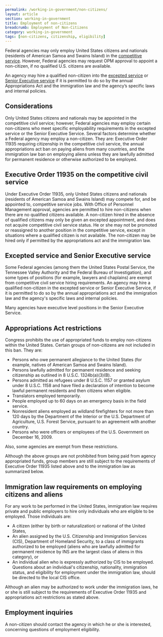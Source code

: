 ```yaml
---
permalink: /working-in-government/non-citizens/
layout: article
section: working-in-government
title: Employment of non-citizens
breadcrumb: Employment of Non-Citizens
category: working-in-government
tags: [non-citizens, citizenship, eligibility]
---
```


Federal agencies may only employ United States citizens and nationals (residents of American Samoa and Swains Island) in the [competitive service](../service/). However, Federal agencies may request OPM approval to appoint a non-citizen, if no qualified U.S. citizens are available.

An agency may hire a qualified non-citizen into the [excepted service](../service/) or [Senior Executive service](../service/) if it is permitted to do so by the annual Appropriations Act and the immigration law and the agency’s specific laws and internal policies.

## Considerations

Only United States citizens and nationals may be appointed in the competitive civil service; however, Federal agencies may employ certain non-citizens who meet specific employability requirements in the excepted service or the Senior Executive Service. Several factors determine whether a Federal agency may employ a non-citizen. They are: Executive Order 11935 requiring citizenship in the competitive civil service, the annual appropriations act ban on paying aliens from many countries, and the immigration law ban on employing aliens unless they are lawfully admitted for permanent residence or otherwise authorized to be employed.

## Executive Order 11935 on the competitive civil service

Under Executive Order 11935, only United States citizens and nationals (residents of American Samoa and Swains Island) may compete for, and be appointed to, competitive service jobs. With Office of Personnel Management approval, agencies are permitted to hire non-citizens when there are no qualified citizens available. A non-citizen hired in the absence of qualified citizens may only be given an excepted appointment, and does not acquire competitive civil service status. He or she may not be promoted or reassigned to another position in the competitive service, except in situations where a qualified citizen is not available. The non-citizen may be hired only if permitted by the appropriations act and the immigration law.

## Excepted service and Senior Executive service

Some Federal agencies (among them the United States Postal Service, the Tennessee Valley Authority and the Federal Bureau of Investigation), and some types of positions (for example, lawyers and chaplains) are exempt from competitive civil service hiring requirements. An agency may hire a qualified non-citizen in the excepted service or Senior Executive Service, if it is permitted to do so by the annual appropriations act and the immigration law and the agency's specific laws and internal policies.

Many agencies have executive level positions in the Senior Executive Service.

## Appropriations Act restrictions

Congress prohibits the use of appropriated funds to employ non-citizens within the United States. Certain groups of non-citizens are not included in this ban. They are:

* Persons who owe permanent allegiance to the United States (for example, natives of American Samoa and Swains Island).
* Persons lawfully admitted for permanent residence and seeking citizenship as outlined in 8 U.S.C. 1324b(a)(3)(B).
* Persons admitted as refugees under 8 U.S.C. 1157 or granted asylum under 8 U.S.C. 1158 and have filed a declaration of intention to become lawful permanent residents and then citizens when eligible.
* Translators employed temporarily.
* People employed up to 60 days on an emergency basis in the field service.
* Nonresident aliens employed as wildland firefighters for not more than 120 days by the Department of the Interior or the U.S. Department of Agriculture, U.S. Forest Service, pursuant to an agreement with another country.
* Persons who were officers or employees of the U.S. Government on December 16, 2009.

Also, some agencies are exempt from these restrictions.

Although the above groups are not prohibited from being paid from agency appropriated funds, group members are still subject to the requirements of Executive Order 11935 listed above and to the immigration law as summarized below.

## Immigration law requirements on employing citizens and aliens

For any work to be performed in the United States, immigration law requires private and public employers to hire only individuals who are eligible to be employed. Those individuals are:

* A citizen (either by birth or naturalization) or national of the United States,
* An alien assigned by the U.S. Citizenship and Immigration Services (CIS), Department of Homeland Security, to a class of immigrants authorized to be employed (aliens who are lawfully admitted for permanent residence by INS are the largest class of aliens in this category), or
* An individual alien who is expressly authorized by CIS to be employed.
Questions about an individual's citizenship, nationality, immigration status, and eligibility for employment under the immigration law, should be directed to the local CIS office.

Although an alien may be authorized to work under the immigration laws, he or she is still subject to the requirements of Executive Order 11935 and appropriations act restrictions as stated above.

## Employment inquiries

A non-citizen should contact the agency in which he or she is interested, concerning questions of employment eligibility.
